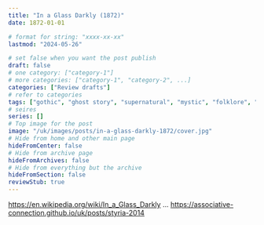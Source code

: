 ```yaml
---
title: "In a Glass Darkly (1872)"
date: 1872-01-01

# format for string: "xxxx-xx-xx"
lastmod: "2024-05-26"

# set false when you want the post publish
draft: false
# one category: ["category-1"]
# more categories: ["category-1", "category-2", ...]
categories: ["Review drafts"]
# refer to categories
tags: ["gothic", "ghost story", "supernatural", "mystic", "folklore", "vampiry", "recurring character", "sheridan le fanu"]
# seires
series: []
# Top image for the post
image: "/uk/images/posts/in-a-glass-darkly-1872/cover.jpg"
# Hide from home and other main page
hideFromCenter: false
# Hide from archive page
hideFromArchives: false
# Hide from everything but the archive
hideFromSection: false
reviewStub: true
---
```

https://en.wikipedia.org/wiki/In_a_Glass_Darkly
...
https://associative-connection.github.io/uk/posts/styria-2014
<!--more-->